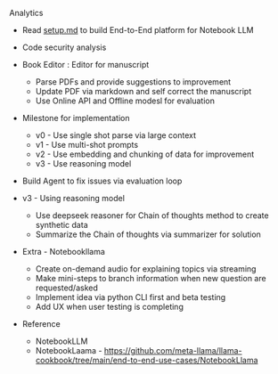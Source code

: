 Analytics

- Read [setup.md](setup.md) to build End-to-End platform for Notebook LLM

- Code security analysis
- Book Editor : Editor for manuscript
  - Parse PDFs and provide suggestions to improvement
  - Update PDF via markdown and self correct the manuscript
  - Use Online API and Offline modesl for evaluation

- Milestone for implementation
    - v0 - Use single shot parse via large context
    - v1 - Use multi-shot prompts 
    - v2 - Use embedding and chunking of data for improvement
    - v3 - Use reasoning model
- Build Agent to fix issues via evaluation loop


- v3 - Using reasoning model
  - Use deepseek reasoner for Chain of thoughts method to create synthetic data
  - Summarize the Chain of thoughts via summarizer for solution

- Extra - Notebookllama
  - Create on-demand audio for explaining topics via streaming
  - Make mini-steps to branch information when new question are requested/asked
  - Implement idea via python CLI first and beta testing
  - Add UX when user testing is completing


- Reference
  - NotebookLLM
  - NotebookLaama - https://github.com/meta-llama/llama-cookbook/tree/main/end-to-end-use-cases/NotebookLlama

